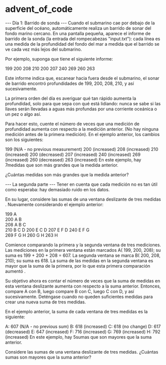# advent_of_code

--- Día 1: Barrido de sonda ---
Cuando el submarino cae por debajo de la superficie del océano, automáticamente realiza un barrido de sonar del fondo marino cercano. En una pantalla pequeña, aparece el informe de barrido de la sonda (la entrada del rompecabezas "input.txt"): cada línea es una medida de la profundidad del fondo del mar a medida que el barrido se ve cada vez más lejos del submarino.

Por ejemplo, suponga que tiene el siguiente informe:

199
200
208
210
200
207
240
269
260
263

Este informe indica que, escanear hacia fuera desde el submarino, el sonar de barrido encontró profundidades de 199, 200, 208, 210, y así sucesivamente.

La primera orden del día es averiguar qué tan rápido aumenta la profundidad, solo para que sepa con qué está lidiando: nunca se sabe si las llaves serán llevadas a aguas más profundas por una corriente oceánica o un pez o algo así.

Para hacer esto, cuente el número de veces que una medición de profundidad aumenta con respecto a la medición anterior. (No hay ninguna medición antes de la primera medición). En el ejemplo anterior, los cambios son los siguientes:

199 (N/A - no previous measurement)
200 (increased)
208 (increased)
210 (increased)
200 (decreased)
207 (increased)
240 (increased)
269 (increased)
260 (decreased)
263 (increased)
En este ejemplo, hay 7medidas que son más grandes que la medida anterior.

¿Cuántas medidas son más grandes que la medida anterior?

--- La segunda parte ---
Tener en cuenta que cada medición no es tan útil como esperaba: hay demasiado ruido en los datos.

En su lugar, considere las sumas de una ventana deslizante de tres medidas . Nuevamente considerando el ejemplo anterior:

199  A      
200  A B    
208  A B C  
210    B C D
200  E   C D
207  E F   D
240  E F G  
269    F G H
260      G H
263        H

Comience comparando la primera y la segunda ventana de tres mediciones. Las mediciones en la primera ventana están marcados A( 199, 200, 208); su suma es 199 + 200 + 208 = 607. La segunda ventana se marca B( 200, 208, 210); su suma es 618. La suma de las medidas en la segunda ventana es mayor que la suma de la primera, por lo que esta primera comparación aumentó .

Su objetivo ahora es contar el número de veces que la suma de medidas en esta ventana deslizante aumenta con respecto a la suma anterior. Entonces, compare A con B, luego compare B con C, luego C con D, y así sucesivamente. Deténgase cuando no queden suficientes medidas para crear una nueva suma de tres medidas.

En el ejemplo anterior, la suma de cada ventana de tres medidas es la siguiente:

A: 607 (N/A - no previous sum)
B: 618 (increased)
C: 618 (no change)
D: 617 (decreased)
E: 647 (increased)
F: 716 (increased)
G: 769 (increased)
H: 792 (increased)
En este ejemplo, hay 5sumas que son mayores que la suma anterior.

Considere las sumas de una ventana deslizante de tres medidas. ¿Cuántas sumas son mayores que la suma anterior?
